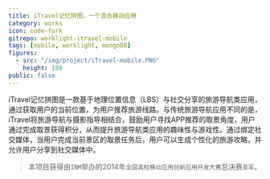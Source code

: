 ```yaml
---
title: iTravel记忆拼图，一个混合移动应用
category: works
icon: code-fork
gitrepo: worklight-itravel-mobile
tags: [mobile, worklight, mongoDB]
figures:
  - src: "/img/project/iTravel-mobile.PNG"
    height: 180
public: false
---
```


iTravel记忆拼图是一款基于地理位置信息（LBS）与社交分享的旅游导航类应用，通过获取用户的当前位置，为用户推荐旅游线路。与传统旅游导航应用不同的是，iTravel将旅游导航与摄影指导相结合，鼓励用户寻找APP推荐的取景角度，用户通过完成取景获得积分，从而提升旅游导航类应用的趣味性与游戏性。通过绑定社交媒体，当用户完成当前景区的取景任务后，用户可以生成个性化的旅游攻略，并允许用户分享到社交媒体中。

> 本项目获得由`IBM`举办的2014年`全国高校移动应用创新应用开发大赛`总决赛`亚军`。